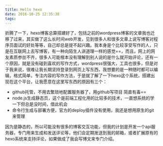 ```yaml
---
title: Hello hexo
date: 2016-10-25 12:35:38
tags:
---
```

折腾了一下，hexo博客总算搭建好了，包括之前的wordpress博客的文章我也迁移了过来，其实做了这么长时间web开发，见到很多人和很多文章上说写博客对程序员面试的好处等等，自己却总是提不起兴趣。我本身是个比较享受写作的人，只是在互联网上去写博客，有一种向陌生人讲道理一样的感觉==，而且，网上的网友素质参丝不齐，很多人可能根本没有理解到别人说的是什么就开始评论，还有一个原因，就是没有碰到喜欢的写作方式，wordpress很强大，工具也很多，但是对于我来说，很难让我长期坚持登录到网页上写东西，我想要的是一种随时都可以编辑，格式简单，专注内容的写作方法，于是就了解了一下hexo这个系统，搭建出现在这个平台，让我愿意在这里写东西的原因有三个：
+ github托管，不用去繁琐地配置服务器了，用github写项目 简直有毒==
+ node.js生成静态页，这个是前端工程化用的比较多的技术，一直想系统的学一下但总是没时间，借此机会
+ 命令行生成与部署方便，官方的deploy插件没有使用，我还是想用原生的git来管理

因为是静态的，所以可能没有很多的博客交互功能，但我的计划是开发一个api服务器，专门用来生成和发送评论等，他们会定期发送到我的邮箱，或者扩展原有的hexo系统来支持评论，如果做成了我会写博文来专门介绍。

